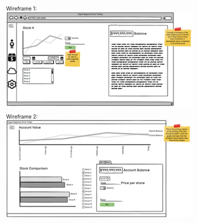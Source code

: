 Wireframe 1:
![TODO describe wireframe](UI/FirstWireframeAM.png)

Wireframe 2:
![TODO describe wireframe](UI/SecondWireframeAM.png)
